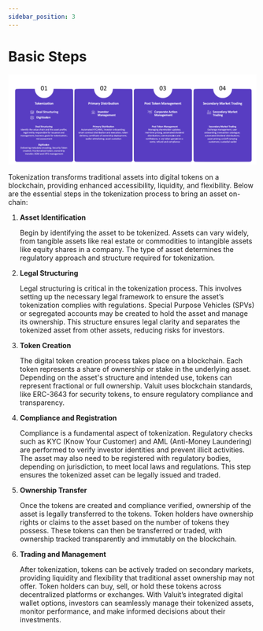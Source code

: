 ```yaml
---
sidebar_position: 3
---
```


# Basic Steps
![tokenization-basic-steps.png](./images/basic-steps.png)

Tokenization transforms traditional assets into digital tokens on a blockchain, providing enhanced accessibility, liquidity, and flexibility. Below are the essential steps in the tokenization process to bring an asset on-chain:

1. **Asset Identification**
    
    Begin by identifying the asset to be tokenized. Assets can vary widely, from tangible assets like real estate or commodities to intangible assets like equity shares in a company. The type of asset determines the regulatory approach and structure required for tokenization.
    
2. **Legal Structuring**
    
    Legal structuring is critical in the tokenization process. This involves setting up the necessary legal framework to ensure the asset’s tokenization complies with regulations. Special Purpose Vehicles (SPVs) or segregated accounts may be created to hold the asset and manage its ownership. This structure ensures legal clarity and separates the tokenized asset from other assets, reducing risks for investors.
    
3. **Token Creation**
    
    The digital token creation process takes place on a blockchain. Each token represents a share of ownership or stake in the underlying asset. Depending on the asset's structure and intended use, tokens can represent fractional or full ownership. Valuit uses blockchain standards, like ERC-3643 for security tokens, to ensure regulatory compliance and transparency.
    
4. **Compliance and Registration**
    
    Compliance is a fundamental aspect of tokenization. Regulatory checks such as KYC (Know Your Customer) and AML (Anti-Money Laundering) are performed to verify investor identities and prevent illicit activities. The asset may also need to be registered with regulatory bodies, depending on jurisdiction, to meet local laws and regulations. This step ensures the tokenized asset can be legally issued and traded.
    
5. **Ownership Transfer**
    
    Once the tokens are created and compliance verified, ownership of the asset is legally transferred to the tokens. Token holders have ownership rights or claims to the asset based on the number of tokens they possess. These tokens can then be transferred or traded, with ownership tracked transparently and immutably on the blockchain.
    
6. **Trading and Management**
    
    After tokenization, tokens can be actively traded on secondary markets, providing liquidity and flexibility that traditional asset ownership may not offer. Token holders can buy, sell, or hold these tokens across decentralized platforms or exchanges. With Valuit’s integrated digital wallet options, investors can seamlessly manage their tokenized assets, monitor performance, and make informed decisions about their investments.